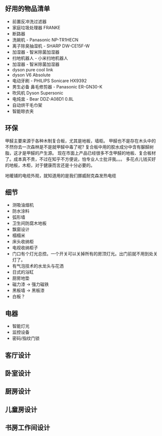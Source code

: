 ---
---

## 好用的物品清单

* 前置反冲洗过滤器
* 家庭垃圾处理器 FRANKE
* 断路器
* 洗碗机 - Panasonic NP-TR1HECN
* 离子除臭抽湿机 - SHARP DW-CE15F-W
* 加湿器 - 智米除菌加湿器
* 扫地机器人 - 小米扫地机器人
* 加湿器 - 智米除菌加湿器
* dyson pure cool link
* dyson V6 Absolute
* 电动牙刷 - PHILIPS Sonicare HX9392
* 男生必备 鼻毛修剪器 - Panasonic ER-GN30-K 
* 吹风机 Dyson Supersonic
* 电炖盅 - Bear DDZ-A08D1 0.8L
* 自动烘干毛巾架
* 智能晾衣夹

## 环保

甲醛主要来源于各种木制复合板，尤其是地板，墙柜。
甲醛也不是存在木头中的 不然你去一次森林是不是就甲醛中毒了呢?
复合板中用的胶水成分中含有脲醛树脂，这才是甲醛的产生源。
现在市面上产品已经很多不含甲醛的地板、复合板材了。成本真不贵，不过在知乎不方便说，怕专业人士批评我。。。
多花点儿钱买好的地板，木柜，对于健康而言还是十分必要的。


地暖铺的电缆外观，就知道用的是我们挪威耐克森发热电缆


## 细节

* 测吸油烟机
* 防水涂料
* 弧形墙
* 卫生间防腐木地板
* 飘窗设计
* 榻榻米
* 床头收纳柜
* 电视收纳柜子
* 门口有个灯光总控。一个开关可以关掉所有的房顶灯光。出门前就不用到处关灯了。
* 有气泡技术的水龙头与花洒
* 日式的浴缸
* 厨房地垫
* 磁力漆 -> 强力磁铁
* 黑板墙 -> 黑板漆
* 白板？

## 电器

* 智能灯光
* 监控设备
* 密码/指纹门锁

## 客厅设计
## 卧室设计
## 厨房设计
## 儿童房设计
## 书房工作间设计
